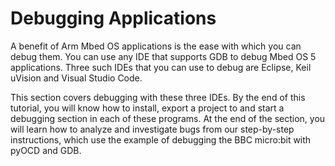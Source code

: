 # Debugging Applications

A benefit of Arm Mbed OS applications is the ease with which you can debug them. You can use any IDE that supports GDB to debug Mbed OS 5 applications. Three such IDEs that you can use to debug are Eclipse, Keil uVision and Visual Studio Code.

This section covers debugging with these three IDEs. By the end of this tutorial, you will know how to install, export a project to and start a debugging section in each of these programs. At the end of the section, you will learn how to analyze and investigate bugs from our step-by-step instructions, which use the example of debugging the BBC micro:bit with pyOCD and GDB. 
